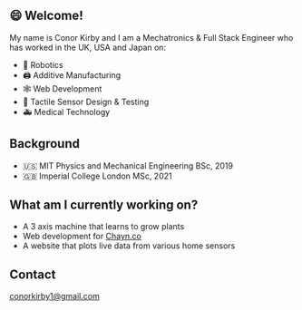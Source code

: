 ## 😄 Welcome!

My name is Conor Kirby and I am a Mechatronics & Full Stack Engineer who has worked in the UK, USA and Japan on:
- 🤖 Robotics
- 🖨️ Additive Manufacturing
- 🕸️ Web Development
- 🧪 Tactile Sensor Design & Testing
- 🚑 Medical Technology

## Background
- 🇺🇸 MIT Physics and Mechanical Engineering BSc, 2019
- 🇬🇧 Imperial College London MSc, 2021

## What am I currently working on?
- A 3 axis machine that learns to grow plants
- Web development for [Chayn.co](https://bloom.chayn.co/)
- A website that plots live data from various home sensors

## Contact
conorkirby1@gmail.com

<!--
**ckirby19/ckirby19** is a ✨ _special_ ✨ repository because its `README.md` (this file) appears on your GitHub profile.

Here are some ideas to get you started:

- 🔭 I’m currently working on ...
- 🌱 I’m currently learning ...
- 👯 I’m looking to collaborate on ...
- 🤔 I’m looking for help with ...
- 💬 Ask me about ...
- 📫 How to reach me: ...
- 😄 Pronouns: ...
- ⚡ Fun fact: ...
-->
